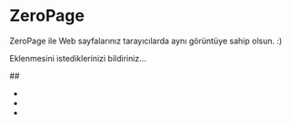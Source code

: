 # ZeroPage

ZeroPage ile Web sayfalarınız tarayıcılarda aynı görüntüye sahip olsun. :)

Eklenmesini istediklerinizi bildiriniz...

##<link rel="stylesheet" href="https://raw.githubusercontent.com/muhammedzaimtr/ZeroPage/master/zeropage-v1.css">

+
+
+
